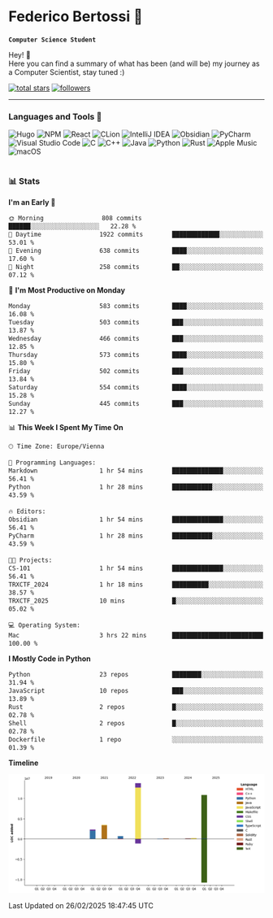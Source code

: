 # Federico Bertossi 🚀

**`Computer Science Student`**

[//]: # (Thanks to @ForrestKnight for the inspiration.)

<!-- TODO: Insert a banner image -->

Hey! 👋</br>
Here you can find a summary of what has been (and will be) my journey as a Computer Scientist, stay tuned :)

   <p>
      <a href="https://github.com/mrBymax?tab=repositories&sort=stargazers">
         <img alt="total stars" title="Total stars on GitHub" src="https://custom-icon-badges.demolab.com/github/stars/mrBymax?color=55960c&style=for-the-badge&labelColor=488207&logo=star"/></a>
<a href="https://github.com/mrBymax?tab=followers">
         <img alt="followers" title="Follow me on Github" src="https://custom-icon-badges.demolab.com/github/followers/mrBymax?color=236ad3&labelColor=1155ba&style=for-the-badge&logo=person-add&label=Follow&logoColor=white"/></a>
   </p>

---

<!-- TODO: Insert a GIF -->
### Languages and Tools 🧰

<!-- TODO: Change it with shields -->
![Hugo](https://img.shields.io/badge/Hugo-black.svg?style=for-the-badge&logo=Hugo)
![NPM](https://img.shields.io/badge/NPM-%23CB3837.svg?style=for-the-badge&logo=npm&logoColor=white)
![React](https://img.shields.io/badge/react-%2320232a.svg?style=for-the-badge&logo=react&logoColor=%2361DAFB)
![CLion](https://img.shields.io/badge/CLion-black?style=for-the-badge&logo=clion&logoColor=white)
![IntelliJ IDEA](https://img.shields.io/badge/IntelliJIDEA-000000.svg?style=for-the-badge&logo=intellij-idea&logoColor=white)
![Obsidian](https://img.shields.io/badge/Obsidian-%23483699.svg?style=for-the-badge&logo=obsidian&logoColor=white)
![PyCharm](https://img.shields.io/badge/pycharm-143?style=for-the-badge&logo=pycharm&logoColor=black&color=black&labelColor=green)
![Visual Studio Code](https://img.shields.io/badge/Visual%20Studio%20Code-0078d7.svg?style=for-the-badge&logo=visual-studio-code&logoColor=white)
![C](https://img.shields.io/badge/c-%2300599C.svg?style=for-the-badge&logo=c&logoColor=white)
![C++](https://img.shields.io/badge/c++-%2300599C.svg?style=for-the-badge&logo=c%2B%2B&logoColor=white)
![Java](https://img.shields.io/badge/java-%23ED8B00.svg?style=for-the-badge&logo=openjdk&logoColor=white)
![Python](https://img.shields.io/badge/python-3670A0?style=for-the-badge&logo=python&logoColor=ffdd54)
![Rust](https://img.shields.io/badge/Rust-000000?logo=Rust&logoColor=white)
![Apple Music](https://img.shields.io/badge/Apple_Music-9933CC?style=for-the-badge&logo=apple-music&logoColor=white)
![macOS](https://img.shields.io/badge/mac%20os-000000?style=for-the-badge&logo=macos&logoColor=F0F0F0)


#

### 📊 Stats

<!-- ![My GitHub stats](https://github-readme-stats.vercel.app/api?username=mrBymax&show_icons=true&theme=dracula) -->


<!--START_SECTION:waka-->
**I'm an Early 🐤** 

```text
🌞 Morning                808 commits         ██████░░░░░░░░░░░░░░░░░░░   22.28 % 
🌆 Daytime                1922 commits        █████████████░░░░░░░░░░░░   53.01 % 
🌃 Evening                638 commits         ████░░░░░░░░░░░░░░░░░░░░░   17.60 % 
🌙 Night                  258 commits         ██░░░░░░░░░░░░░░░░░░░░░░░   07.12 % 
```
📅 **I'm Most Productive on Monday** 

```text
Monday                   583 commits         ████░░░░░░░░░░░░░░░░░░░░░   16.08 % 
Tuesday                  503 commits         ███░░░░░░░░░░░░░░░░░░░░░░   13.87 % 
Wednesday                466 commits         ███░░░░░░░░░░░░░░░░░░░░░░   12.85 % 
Thursday                 573 commits         ████░░░░░░░░░░░░░░░░░░░░░   15.80 % 
Friday                   502 commits         ███░░░░░░░░░░░░░░░░░░░░░░   13.84 % 
Saturday                 554 commits         ████░░░░░░░░░░░░░░░░░░░░░   15.28 % 
Sunday                   445 commits         ███░░░░░░░░░░░░░░░░░░░░░░   12.27 % 
```


📊 **This Week I Spent My Time On** 

```text
🕑︎ Time Zone: Europe/Vienna

💬 Programming Languages: 
Markdown                 1 hr 54 mins        ██████████████░░░░░░░░░░░   56.41 % 
Python                   1 hr 28 mins        ███████████░░░░░░░░░░░░░░   43.59 % 

🔥 Editors: 
Obsidian                 1 hr 54 mins        ██████████████░░░░░░░░░░░   56.41 % 
PyCharm                  1 hr 28 mins        ███████████░░░░░░░░░░░░░░   43.59 % 

🐱‍💻 Projects: 
CS-101                   1 hr 54 mins        ██████████████░░░░░░░░░░░   56.41 % 
TRXCTF_2024              1 hr 18 mins        ██████████░░░░░░░░░░░░░░░   38.57 % 
TRXCTF_2025              10 mins             █░░░░░░░░░░░░░░░░░░░░░░░░   05.02 % 

💻 Operating System: 
Mac                      3 hrs 22 mins       █████████████████████████   100.00 % 
```

**I Mostly Code in Python** 

```text
Python                   23 repos            ████████░░░░░░░░░░░░░░░░░   31.94 % 
JavaScript               10 repos            ███░░░░░░░░░░░░░░░░░░░░░░   13.89 % 
Rust                     2 repos             █░░░░░░░░░░░░░░░░░░░░░░░░   02.78 % 
Shell                    2 repos             █░░░░░░░░░░░░░░░░░░░░░░░░   02.78 % 
Dockerfile               1 repo              ░░░░░░░░░░░░░░░░░░░░░░░░░   01.39 % 
```



**Timeline**

![Lines of Code chart](https://raw.githubusercontent.com/mrBymax/mrBymax/main/assets/bar_graph.png)


 Last Updated on 26/02/2025 18:47:45 UTC
<!--END_SECTION:waka-->


[linkedin]: https://linkedin.com/federico-bertossi
[website]:  https://www.federicobertossi.com

</details>
